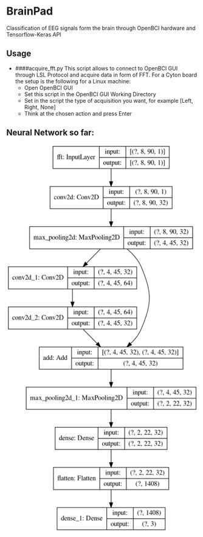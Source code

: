 # BrainPad
Classification of EEG signals form the brain through OpenBCI hardware and Tensorflow-Keras API

## Usage
*   ####acquire_fft.py
    This script allows to connect to OpenBCI GUI
    through LSL Protocol and acquire data in form of FFT.
    For a Cyton board the setup is the following for a Linux machine:
    *   Open OpenBCI GUI
    *   Set this script in the OpenBCI GUI Working Directory
    *   Set in the script the type of acquisition you want, for example [Left, Right, None]
    *   Think at the chosen action and press Enter
 

## Neural Network so far:
<img src="crisnet.png">